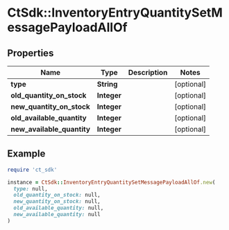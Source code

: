 # CtSdk::InventoryEntryQuantitySetMessagePayloadAllOf

## Properties

| Name | Type | Description | Notes |
| ---- | ---- | ----------- | ----- |
| **type** | **String** |  | [optional] |
| **old_quantity_on_stock** | **Integer** |  | [optional] |
| **new_quantity_on_stock** | **Integer** |  | [optional] |
| **old_available_quantity** | **Integer** |  | [optional] |
| **new_available_quantity** | **Integer** |  | [optional] |

## Example

```ruby
require 'ct_sdk'

instance = CtSdk::InventoryEntryQuantitySetMessagePayloadAllOf.new(
  type: null,
  old_quantity_on_stock: null,
  new_quantity_on_stock: null,
  old_available_quantity: null,
  new_available_quantity: null
)
```

